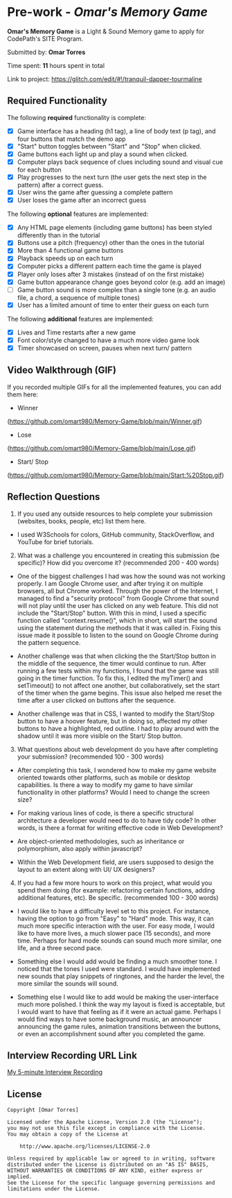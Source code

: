 # Pre-work - *Omar's Memory Game*

**Omar's Memory Game** is a Light & Sound Memory game to apply for CodePath's SITE Program. 

Submitted by: **Omar Torres**

Time spent: **11** hours spent in total

Link to project: https://glitch.com/edit/#!/tranquil-dapper-tourmaline

## Required Functionality

The following **required** functionality is complete:

* [x] Game interface has a heading (h1 tag), a line of body text (p tag), and four buttons that match the demo app
* [x] "Start" button toggles between "Start" and "Stop" when clicked. 
* [x] Game buttons each light up and play a sound when clicked. 
* [x] Computer plays back sequence of clues including sound and visual cue for each button
* [x] Play progresses to the next turn (the user gets the next step in the pattern) after a correct guess. 
* [x] User wins the game after guessing a complete pattern
* [x] User loses the game after an incorrect guess

The following **optional** features are implemented:

* [x] Any HTML page elements (including game buttons) has been styled differently than in the tutorial
* [x] Buttons use a pitch (frequency) other than the ones in the tutorial
* [x] More than 4 functional game buttons
* [x] Playback speeds up on each turn
* [x] Computer picks a different pattern each time the game is played
* [x] Player only loses after 3 mistakes (instead of on the first mistake)
* [x] Game button appearance change goes beyond color (e.g. add an image)
* [ ] Game button sound is more complex than a single tone (e.g. an audio file, a chord, a sequence of multiple tones)
* [x] User has a limited amount of time to enter their guess on each turn

The following **additional** features are implemented:

- [x] Lives and Time restarts after a new game
- [x] Font color/style changed to have a much more video game look
- [x] Timer showcased on screen, pauses when next turn/ pattern

## Video Walkthrough (GIF)

If you recorded multiple GIFs for all the implemented features, you can add them here:

- Winner 

(https://github.com/omart980/Memory-Game/blob/main/Winner.gif)

- Lose 

(https://github.com/omart980/Memory-Game/blob/main/Lose.gif)

- Start/ Stop

(https://github.com/omart980/Memory-Game/blob/main/Start:%20Stop.gif)


## Reflection Questions
1. If you used any outside resources to help complete your submission (websites, books, people, etc) list them here. 
  * I used W3Schools for colors, GitHub community, StackOverflow, and YouTube for brief tutorials. 

2. What was a challenge you encountered in creating this submission (be specific)? How did you overcome it? (recommended 200 - 400 words) 
  * One of the biggest challenges I had was how the sound was not working properly. I am Google Chrome user, and after trying it on 
    multiple browsers, all but Chrome worked. Through the power of the Internet, I managed to find a "security protocol" from 
    Google Chrome that sound will not play until the user has clicked on any web feature. This did not include the "Start/Stop" 
    button. With this in mind, I used a specific function called "context.resume()", which in short, will start the sound using 
    the statement during the methods that it was called in. Fixing this issue made it possible to listen to the sound on Google 
    Chrome during the pattern sequence. 

  * Another challenge was that when clicking the the Start/Stop button in the middle of the sequence, the timer would continue 
    to run. After running a few tests within my functions, I found that the game was still going in the timer function. To fix 
    this, I edited the myTimer() and setTimeout() to not affect one another, but collaboratively, set the start of the timer 
    when the game begins. This issue also helped me reset the time after a user clicked on buttons after the sequence.

  * Another challenge was that in CSS, I wanted to modify the Start/Stop button to have a hoover feature, but in doing so, affected
    my other buttons to have a highlighted, red outline. I had to play around with the shadow until it was more visible on the 
    Start/ Stop button. 

3. What questions about web development do you have after completing your submission? (recommended 100 - 300 words) 
  * After completing this task, I wondered how to make my game website oriented towards other platforms, such as 
    mobile or desktop capabilities. Is there a way to modify my game to have similar functionality in other platforms? 
    Would I need to change the screen size? 
  
  * For making various lines of code, is there a specific structural architecture a developer would need to do to have 
    tidy code? In other words, is there a format for writing effective code in Web Development? 
    
  * Are object-oriented methodologies, such as inheritance or polymorphism, also apply within javascript?
  
  * Within the Web Development field, are users supposed to design the layout to an extent along with UI/ UX designers?


4. If you had a few more hours to work on this project, what would you spend them doing (for example: refactoring certain functions, adding additional features, etc). Be specific. (recommended 100 - 300 words) 
  * I would like to have a difficulty level set to this project. For instance, having the option to go from "Easy" to "Hard" mode. This way, it can much more specific interaction with the user. For easy mode, 
    I would like to have more lives, a much slower pace (15 seconds), and more time. Perhaps for hard mode sounds can sound much more similar, one life, and a three second pace.
  
  * Something else I would add would be finding a much smoother tone. I noticed that the tones I used were standard. I would have implemented new sounds that play snippets of ringtones, and the harder the 
    level, the more similar the sounds will sound. 
    
  * Something else I would like to add would be making the user-interface much more polished. I think the way my layout is fixed is acceptable, but I would want to have that feeling as if it were an actual 
    game. Perhaps I would find ways to have some background music, an announcer announcing the game rules, animation transitions between the buttons, or even an accomplishment sound after you completed the game. 



## Interview Recording URL Link

[My 5-minute Interview Recording](your-link-here)


## License

    Copyright [Omar Torres]

    Licensed under the Apache License, Version 2.0 (the "License");
    you may not use this file except in compliance with the License.
    You may obtain a copy of the License at

        http://www.apache.org/licenses/LICENSE-2.0

    Unless required by applicable law or agreed to in writing, software
    distributed under the License is distributed on an "AS IS" BASIS,
    WITHOUT WARRANTIES OR CONDITIONS OF ANY KIND, either express or implied.
    See the License for the specific language governing permissions and
    limitations under the License.
